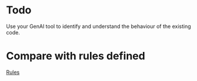# Todo

Use your GenAI tool to identify and understand the behaviour of the existing code.


# Compare with rules defined

[Rules](./Rules/Rules.md "Rules")
